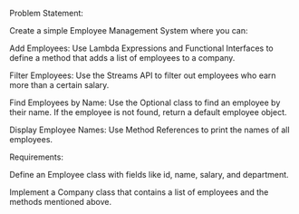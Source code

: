 Problem Statement:

Create a simple Employee Management System where you can:

Add Employees: Use Lambda Expressions and Functional Interfaces to define a method that adds a list of employees to a company.

Filter Employees: Use the Streams API to filter out employees who earn more than a certain salary.

Find Employees by Name: Use the Optional class to find an employee by their name. If the employee is not found, return a default employee object.

Display Employee Names: Use Method References to print the names of all employees.

Requirements:

Define an Employee class with fields like id, name, salary, and department.

Implement a Company class that contains a list of employees and the methods mentioned above.
